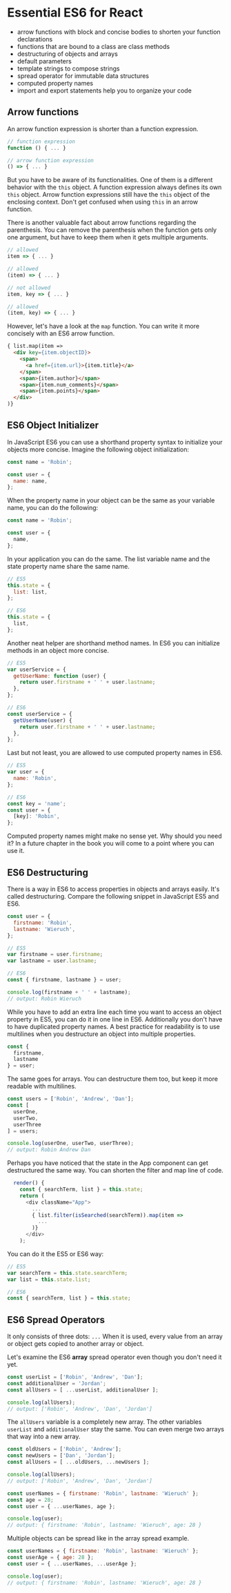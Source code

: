 # Essential ES6 for React
  * arrow functions with block and concise bodies to shorten your function declarations
  * functions that are bound to a class are class methods
  * destructuring of objects and arrays
  * default parameters
  * template strings to compose strings
  * spread operator for immutable data structures
  * computed property names
  * import and export statements help you to organize your code

## Arrow functions

An arrow function expression is shorter than a function expression.

```JavaScript
// function expression
function () { ... }

// arrow function expression
() => { ... }
```

But you have to be aware of its functionalities. One of them is a different behavior with the `this` object. A function expression always defines its own `this` object. Arrow function expressions still have the `this` object of the enclosing context. Don't get confused when using `this` in an arrow function.

There is another valuable fact about arrow functions regarding the parenthesis. You can remove the parenthesis when the function gets only one argument, but have to keep them when it gets multiple arguments.

```JavaScript
// allowed
item => { ... }

// allowed
(item) => { ... }

// not allowed
item, key => { ... }

// allowed
(item, key) => { ... }
```

However, let's have a look at the `map` function. You can write it more concisely with an ES6 arrow function.

```HTML
{ list.map(item =>
  <div key={item.objectID}>
    <span>
      <a href={item.url}>{item.title}</a>
    </span>
    <span>{item.author}</span>
    <span>{item.num_comments}</span>
    <span>{item.points}</span>
  </div>
)}
```

## ES6 Object Initializer

In JavaScript ES6 you can use a shorthand property syntax to initialize your objects more concise. Imagine the following object initialization:

```JavaScript
const name = 'Robin';

const user = {
  name: name,
};
```

When the property name in your object can be the same as your variable name, you can do the following:

```JavaScript
const name = 'Robin';

const user = {
  name,
};
```

In your application you can do the same. The list variable name and the state property name share the same name.

```JavaScript
// ES5
this.state = {
  list: list,
};

// ES6
this.state = {
  list,
};
```

Another neat helper are shorthand method names. In ES6 you can initialize methods in an object more concise.

```JavaScript
// ES5
var userService = {
  getUserName: function (user) {
    return user.firstname + ' ' + user.lastname;
  },
};

// ES6
const userService = {
  getUserName(user) {
    return user.firstname + ' ' + user.lastname;
  },
};
```

Last but not least, you are allowed to use computed property names in ES6.

```JavaScript
// ES5
var user = {
  name: 'Robin',
};

// ES6
const key = 'name';
const user = {
  [key]: 'Robin',
};
```

Computed property names might make no sense yet. Why should you need it? In a future chapter in the book you will come to a point where you can use it.

## ES6 Destructuring

There is a way in ES6 to access properties in objects and arrays easily. It's called destructuring. Compare the following snippet in JavaScript ES5 and ES6.

```JavaScript
const user = {
  firstname: 'Robin',
  lastname: 'Wieruch',
};

// ES5
var firstname = user.firstname;
var lastname = user.lastname;

// ES6
const { firstname, lastname } = user;

console.log(firstname + ' ' + lastname);
// output: Robin Wieruch
```

While you have to add an extra line each time you want to access an object property in ES5, you can do it in one line in ES6. Additionally you don't have to have duplicated property names. A best practice for readability is to use multilines when you destructure an object into multiple properties.

```JavaScript
const {
  firstname,
  lastname
} = user;
```

The same goes for arrays. You can destructure them too, but keep it more readable with multilines.

```JavaScript
const users = ['Robin', 'Andrew', 'Dan'];
const [
  userOne,
  userTwo,
  userThree
] = users;

console.log(userOne, userTwo, userThree);
// output: Robin Andrew Dan
```

Perhaps you have noticed that the state in the App component can get destructured the same way. You can shorten the filter and map line of code.

```JavaScript
  render() {
    const { searchTerm, list } = this.state;
    return (
      <div className="App">
        ...
        { list.filter(isSearched(searchTerm)).map(item =>
          ...
        )}
      </div>
    );
```

You can do it the ES5 or ES6 way:

```JavaScript
// ES5
var searchTerm = this.state.searchTerm;
var list = this.state.list;

// ES6
const { searchTerm, list } = this.state;
```
## ES6 Spread Operators

It only consists of three dots: `...` When it is used, every value from an array or object gets copied to another array or object.

Let's examine the ES6 **array** spread operator even though you don't need it yet.

```JavaScript
const userList = ['Robin', 'Andrew', 'Dan'];
const additionalUser = 'Jordan';
const allUsers = [ ...userList, additionalUser ];

console.log(allUsers);
// output: ['Robin', 'Andrew', 'Dan', 'Jordan']
```

The `allUsers` variable is a completely new array. The other variables `userList` and `additionalUser` stay the same. You can even merge two arrays that way into a new array.

```JavaScript
const oldUsers = ['Robin', 'Andrew'];
const newUsers = ['Dan', 'Jordan'];
const allUsers = [ ...oldUsers, ...newUsers ];

console.log(allUsers);
// output: ['Robin', 'Andrew', 'Dan', 'Jordan']
```

```JavaScript
const userNames = { firstname: 'Robin', lastname: 'Wieruch' };
const age = 28;
const user = { ...userNames, age };

console.log(user);
// output: { firstname: 'Robin', lastname: 'Wieruch', age: 28 }
```

Multiple objects can be spread like in the array spread example.

```JavaScript
const userNames = { firstname: 'Robin', lastname: 'Wieruch' };
const userAge = { age: 28 };
const user = { ...userNames, ...userAge };

console.log(user);
// output: { firstname: 'Robin', lastname: 'Wieruch', age: 28 }
```